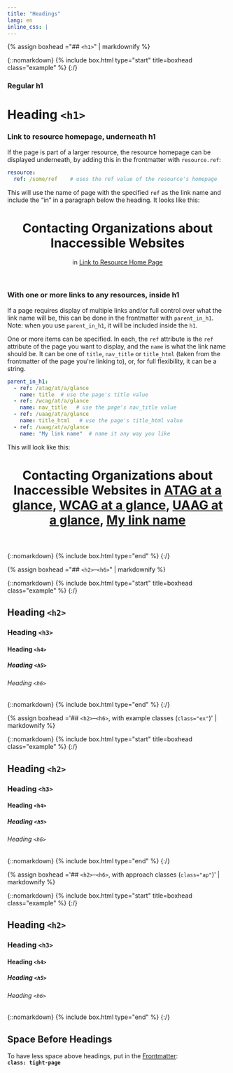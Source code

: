 ```yaml
---
title: "Headings"
lang: en
inline_css: |
---
```


{% assign boxhead ="## `<h1>`" | markdownify %}

{::nomarkdown}
{% include box.html type="start" title=boxhead class="example" %}
{:/}

### Regular h1

<h1>Heading <code>&lt;h1&gt;</code></h1>

### Link to resource homepage, underneath h1

If the page is part of a larger resource, the resource homepage can be displayed underneath, by adding this in the frontmatter with `resource.ref`:

```yaml
resource:
  ref: /some/ref    # uses the ref value of the resource's homepage
```

This will use the name of page with the specified `ref` as the link name and include the “in” in a paragraph below the heading. It looks like this:

<header class="in-resource">
  <h1>Contacting Organizations about Inaccessible Websites</h1>
  <p>in <a href="…">Link to Resource Home Page</a></p>
</header>

### With one or more links to any resources, inside h1

If a page requires display of multiple links and/or full control over what the link name will be, this can be done in the frontmatter with `parent_in_h1`. Note: when you use `parent_in_h1`, it will be included inside the `h1`.

One or more items can be specified. In each, the `ref` attribute is the `ref` attribute of the page you want to display, and the `name` is what the link name should be. It can be one of `title`, `nav_title` or `title_html` (taken from the frontmatter of the page you're linking to), or, for full flexibility, it can be a string.

```yaml
parent_in_h1:
  - ref: /atag/at/a/glance
    name: title  # use the page's title value
  - ref: /wcag/at/a/glance
    name: nav_title   # use the page's nav_title value
  - ref: /uaag/at/a/glance
    name: title_html   # use the page's title_html value
  - ref: /uaag/at/a/glance
    name: "My link name"  # name it any way you like
```

This will look like this:

<header class="in-resource">
  <h1>Contacting Organizations about Inaccessible Websites
    <span class="in-resource-sub">in <a href="https://w3.org/WAI/atag/at-a-glance">ATAG at a glance</a>, <a href="https://w3.org/WAI/wcag/at-a-glance">WCAG at a glance</a>, <a href="https://w3.org/WAI/uaag/at-a-glance">UAAG at a glance</a>, <a href="https://w3.org/WAI/uaag/at-a-glance">My link name</a></span>
  </h1>
</header>

{::nomarkdown}
{% include box.html type="end" %}
{:/}

{% assign boxhead ="## `<h2>`–`<h6>`" | markdownify %}

{::nomarkdown}
{% include box.html type="start" title=boxhead class="example" %}
{:/}

<h2> Heading <code>&lt;h2&gt;</code></h2>
<h3> Heading <code>&lt;h3&gt;</code></h3>
<h4> Heading <code>&lt;h4&gt;</code></h4>
<h5> Heading <code>&lt;h5&gt;</code></h5>
<h6> Heading <code>&lt;h6&gt;</code></h6>

{::nomarkdown}
{% include box.html type="end" %}
{:/}

{% assign boxhead ='## `<h2>`–`<h6>`, with example classes (`class="ex"`)' | markdownify %}

{::nomarkdown}
{% include box.html type="start" title=boxhead class="example" %}
{:/}

<h2 class="ex"> Heading <code>&lt;h2&gt;</code></h2>
<h3 class="ex"> Heading <code>&lt;h3&gt;</code></h3>
<h4 class="ex"> Heading <code>&lt;h4&gt;</code></h4>
<h5 class="ex"> Heading <code>&lt;h5&gt;</code></h5>
<h6 class="ex"> Heading <code>&lt;h6&gt;</code></h6>

{::nomarkdown}
{% include box.html type="end" %}
{:/}

{% assign boxhead ='## `<h2>`–`<h6>`, with approach classes (`class="ap"`)' | markdownify %}

{::nomarkdown}
{% include box.html type="start" title=boxhead class="example" %}
{:/}

<h2 class="ap"> Heading <code>&lt;h2&gt;</code></h2>
<h3 class="ap"> Heading <code>&lt;h3&gt;</code></h3>
<h4 class="ap"> Heading <code>&lt;h4&gt;</code></h4>
<h5 class="ap"> Heading <code>&lt;h5&gt;</code></h5>
<h6 class="ap"> Heading <code>&lt;h6&gt;</code></h6>

{::nomarkdown}
{% include box.html type="end" %}
{:/}

## Space Before Headings

To have less space above headings, put in the [Frontmatter](https://wai-website-theme.netlify.app/writing/frontmatter/#class):
<br><strong><code>class: tight-page</code></strong>
